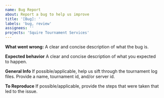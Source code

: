 ```yaml
---
name: Bug Report
about: Report a bug to help us improve
title: '[Bug]: '
labels: 'bug, review'
assignees: ''
projects: 'Squire Tournament Services'
---
```


**What went wrong:**
A clear and concise description of what the bug is.

**Expected behavior**
A clear and concise description of what you expected to happen.

**General Info**
If possible/applicable, help us sift through the tournament log files. Provide a name, tournament id, and/or server id.

**To Reproduce**
If possible/applicable, provide the steps that were taken that led to the issue.
